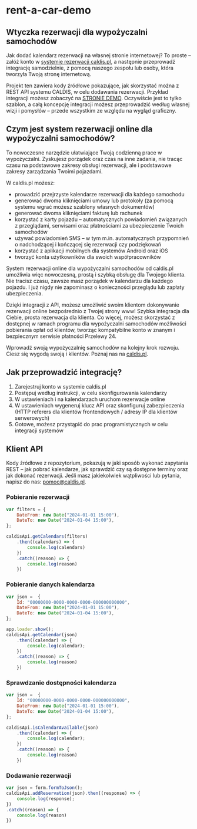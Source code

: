 # rent-a-car-demo

<h2>
  Wtyczka rezerwacji dla wypożyczalni samochodów 
</h2>

<p>
 Jak dodać kalendarz rezerwacji na własnej stronie internetowej? To proste – załóż konto w <a href="https://caldis.pl">systemie rezerwacji caldis.pl</a>, a następnie przeprowadź integrację samodzielnie, z pomocą naszego zespołu lub osoby, która tworzyła Twoją stronę internetową.
</p>

<p>
  Projekt ten zawiera kody źródłowe pokazujące, jak skorzystać można z REST API systemu CALDIS, w celu dodawania rezerwacji. Przykład integracji możesz zobaczyć na <a href="https://demo-car-rental-2.caldis.pl">STRONIE DEMO</a>. Oczywiście jest to tylko szablon, a całą koncepcję integracji możesz przeprowadzić według 
  własnej wizji i pomysłów – przede wszystkim ze względu na wygląd graficzny.
</p>

<h2>
  Czym jest system rezerwacji online dla wypożyczalni samochodów?
</h2>

<p>
  To nowoczesne narzędzie ułatwiające Twoją codzienną prace w wypożyczalni. Zyskujesz porządek oraz czas na inne zadania, nie tracąc czasu na podstawowe zakresy obsługi rezerwacji, ale i podstawowe zakresy zarządzania Twoimi pojazdami. 
</p>

<p>
  W caldis.pl możesz:
</p>

<ul>
  <li>
    prowadzić przejrzyste kalendarze rezerwacji dla każdego samochodu
  </li>
  <li>
    generować dwoma kliknięciami umowy lub protokoły (za pomocą systemu wgrać możesz szablony własnych dokumentów)
  </li>
  <li>
    generować dwoma kliknięciami fakturę lub rachunek
  </li>
  <li>
    korzystać z karty pojazdu – automatycznych powiadomień związanych z przeglądami, serwisami oraz płatnościami za ubezpieczenie Twoich samochodów
  </li>
  <li>
    używać powiadomień SMS – w tym m.in. automatycznych przypomnień o nadchodzącej i kończącej się rezerwacji czy podziękowań 
  </li>
  <li>
     korzystać z aplikacji mobilnych dla systemów Android oraz iOS
  </li>
  <li>
    tworzyć konta użytkowników dla swoich współpracowników
  </li>
</ul>

<p>
  System rezerwacji online dla wypożyczalni samochodów od caldis.pl umożliwia więc nowoczesną, prostą i szybką obsługę dla Twojego klienta. Nie tracisz czasu, zawsze masz porządek w kalendarzu dla każdego pojazdu. I już nigdy nie zapominasz o konieczności przeglądu 
  lub zapłaty ubezpieczenia.
</p>

<p>
  Dzięki integracji z API, możesz umożliwić swoim klientom dokonywanie rezerwacji online bezpośrednio z Twojej strony www! Szybka integracja dla Ciebie, prosta rezerwacja dla klienta. Co więcej, możesz skorzystać z dostępnej w ramach programu dla wypożyczalni 
  samochodów możliwości pobierania opłat od klientów, tworząc kompatybilne konto w znanym i bezpiecznym serwisie płatności Przelewy 24. 
</p>

<p>
  Wprowadź swoją wypożyczalnię samochodów na kolejny krok rozwoju. Ciesz się wygodą swoją i klientów. Poznaj nas na <a href="https://caldis.pl"> caldis.pl</a>. 
</p>


<h2>
  Jak przeprowadzić integrację?
</h2>

<ol>
  <li>
    Zarejestruj konto w systemie caldis.pl
  </li>
  <li>
    Postępuj według instrukcji, w celu skonfigurowania kalendarzy
  </li>
  <li>
    W ustawieniach i na kalendarzach uruchom rezerwacje online
  </li>
  <li>
    W ustawieniach wygeneruj klucz API oraz skonfiguruj zabezpieczenia (HTTP referers dla klientów frontendowych / adresy IP dla klientów serwerowych)
  </li>
  <li>
    Gotowe, możesz przystąpić do prac programistycznych w celu integracji systemów
  </li>
</ol>


<h2>
  Klient API
</h2>

<p>
  Kody źródłowe z repozytorium, pokazują w jaki sposób wykonać zapytania REST – jak pobrać kalendarze, jak sprawdzić czy są dostępne terminy oraz jak dokonać rezerwacji.	Jeśli masz jakiekolwiek wątpliwości lub pytania, napisz do nas: <a href="mailto:pomoc@caldis.pl">pomoc@caldis.pl</a>. 
</p>

<h3>
  Pobieranie rezerwacji
</h3>

```js
var filters = {
    DateFrom: new Date("2024-01-01 15:00"),
    DateTo: new Date("2024-01-04 15:00"),
};

caldisApi.getCalendars(filters)
    .then((calendars) => {
        console.log(calendars)
    })
    .catch((reason) => {
        console.log(reason)
    })
```

<h3>
  Pobieranie danych kalendarza
</h3>


```js
var json =  {
    Id: "00000000-0000-0000-0000-000000000000",
    DateFrom: new Date("2024-01-01 15:00"),
    DateTo: new Date("2024-01-04 15:00"),
};

app.loader.show();
caldisApi.getCalendar(json)
    .then((calendar) => {
        console.log(calendar);
    })
    .catch((reason) => {
        console.log(reason)
    })
```

<h3>
  Sprawdzanie dostępności kalendarza
</h3>

```js
var json =  {
    Id: "00000000-0000-0000-0000-000000000000",
    DateFrom: new Date("2024-01-01 15:00"),
    DateTo: new Date("2024-01-04 15:00"),
};

caldisApi.isCalendarAvailable(json)
    .then((calendar) => {
        console.log(calendar);
    })
    .catch((reason) => {
        console.log(reason)
    })

```

<h3>
  Dodawanie rezerwacji
</h3>

```js
var json = form.formToJson();
caldisApi.addReservation(json).then((response) => {
    console.log(response);
})
.catch((reason) => {
    console.log(reason)
})
```
